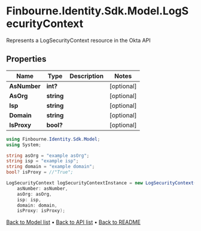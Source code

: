 # Finbourne.Identity.Sdk.Model.LogSecurityContext
Represents a LogSecurityContext resource in the Okta API

## Properties

Name | Type | Description | Notes
------------ | ------------- | ------------- | -------------
**AsNumber** | **int?** |  | [optional] 
**AsOrg** | **string** |  | [optional] 
**Isp** | **string** |  | [optional] 
**Domain** | **string** |  | [optional] 
**IsProxy** | **bool?** |  | [optional] 

```csharp
using Finbourne.Identity.Sdk.Model;
using System;

string asOrg = "example asOrg";
string isp = "example isp";
string domain = "example domain";
bool? isProxy = //"True";

LogSecurityContext logSecurityContextInstance = new LogSecurityContext(
    asNumber: asNumber,
    asOrg: asOrg,
    isp: isp,
    domain: domain,
    isProxy: isProxy);
```

[Back to Model list](../README.md#documentation-for-models) &#8226; [Back to API list](../README.md#documentation-for-api-endpoints) &#8226; [Back to README](../README.md)
